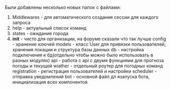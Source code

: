 Были добавлены несколько новых папок с файлами:
1. Middlewares - для автоматического создания сессии для каждого запроса
2. help - актуальный список команд
3. states - ожидание города
4. __init__ - чисто для организации, на форуме сказали что так лучше
config - хранение ключей
models - класс User для привязки пользователей, хранения локации и структура базы данных
db - настройка подключения к бд(отдельно чтобы можно было использовать в разных модулях)
api - работа с api  с двумя функциями для прогноза погоды и текущей
wiather - отдельный роутер для погодных команд
registration -  регистрация пользователей и настройки
scheduler - отправка уведомлений
bot - основной файл дл язапуска бота, инициализация всех компонентов
